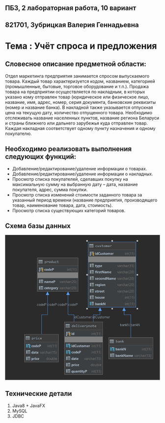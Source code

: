 ## ПБЗ, 2 лабораторная работа, 10 вариант
## 821701, Зубрицкая Валерия Геннадьевна

# Тема : Учёт спроса и предложения

## Словесное описание предметной области: 
Отдел маркетинга предприятия занимается спросом выпускаемого товара. 
Каждый товар характеризуется кодом, названием, категорией (промышленные, бытовые, торговое оборудование и т.п.). 
Продажа товара на предприятии осуществляется по накладным, в которых указано кому отправлен товар (юридическое или физическое лицо, название, имя, адрес, номер, серия документа, банковские реквизиты (номер и название банка). 
В накладной также указывается отпускная цена на текущую дату, количество отпущенного товара. Необходимо отслеживать название населенных пунктов, название региона Беларуси и страны ближнего или дальнего зарубежья куда отправлен товар. 
Каждая накладная соответствует одному пункту назначения и одному покупателю. 

## Необходимо реализовать выполнения следующих функций:
-	Добавление/редактирование/удаление информации о товарах.
-	Добавление/редактирование/удаление информации о накладных.
-   Просмотр списка покупателей, сделавших покупку на максимальную сумму на выбранную дату – дата, название покупателя, адрес, сумма покупки.
-	Просмотр списка изменений стоимости заданного товара за указанный период времени (название предприятия, производящего товар, наименование товара, дата, стоимость).
-	Просмотр списка существующих категорий товаров.

## Схема базы данных
![](docs/schem.png)

## Технические детали
1. Java8 + JavaFX
2. MySQL
3. JDBC
